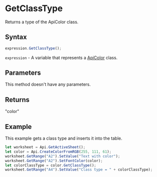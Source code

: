 # GetClassType

Returns a type of the ApiColor class.

## Syntax

```javascript
expression.GetClassType();
```

`expression` - A variable that represents a [ApiColor](../ApiColor.md) class.

## Parameters

This method doesn't have any parameters.

## Returns

"color"

## Example

This example gets a class type and inserts it into the table.

```javascript editor-
let worksheet = Api.GetActiveSheet();
let color = Api.CreateColorFromRGB(255, 111, 61);
worksheet.GetRange("A2").SetValue("Text with color");
worksheet.GetRange("A2").SetFontColor(color);
let colorClassType = color.GetClassType();
worksheet.GetRange("A4").SetValue("Class type = " + colorClassType);
```
